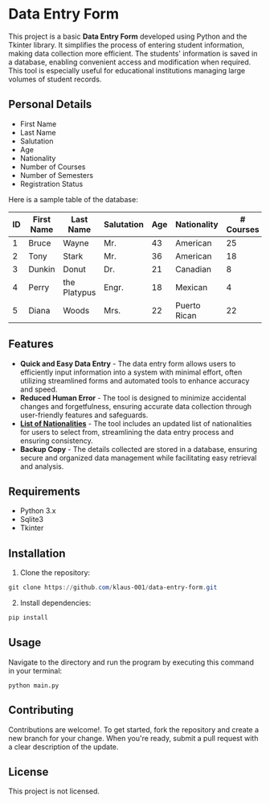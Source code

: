 # Data Entry Form

This project is a basic **Data Entry Form** developed using Python and the Tkinter library. It simplifies the process of entering student information, making data collection more efficient. The students' information is saved in a database, enabling convenient access and modification when required. This tool is especially useful for educational institutions managing large volumes of student records.

## Personal Details

- First Name
- Last Name
- Salutation
- Age
- Nationality
- Number of Courses
- Number of Semesters
- Registration Status

Here is a sample table of the database:

| ID | First Name | Last Name | Salutation | Age | Nationality | # Courses | # Semesters | Registered |
| --- | --- | --- | --- | --- | --- | --- | --- | --- |
| 1 | Bruce | Wayne | Mr. | 43 | American | 25 | 3 | Yes |
| 2 | Tony | Stark | Mr. | 36 | American | 18 | 4 | Yes |
| 3 | Dunkin | Donut | Dr. | 21 | Canadian | 8 | 2 | No |
| 4 | Perry | the Platypus | Engr. | 18 | Mexican | 4 | 1 | Yes |
| 5 | Diana | Woods | Mrs. | 22 | Puerto Rican | 22 | 3 | No |

## Features

- **Quick and Easy Data Entry** - The data entry form allows users to efficiently input information into a system with minimal effort, often utilizing streamlined forms and automated tools to enhance accuracy and speed.
- **Reduced Human Error** - The tool is designed to minimize accidental changes and forgetfulness, ensuring accurate data collection through user-friendly features and safeguards.
- [**List of Nationalities**](nationalities.py) - The tool includes an updated list of nationalities for users to select from, streamlining the data entry process and ensuring consistency.
- **Backup Copy** - The details collected are stored in a database, ensuring secure and organized data management while facilitating easy retrieval and analysis.

## Requirements

- Python 3.x
- Sqlite3
- Tkinter

## Installation

1. Clone the repository:

```powershell
git clone https://github.com/klaus-001/data-entry-form.git
```

2. Install dependencies:

```powershell
pip install
```

## Usage

Navigate to the directory and run the program by executing this command in your terminal:

```
python main.py
```

## Contributing

Contributions are welcome!. To get started, fork the repository and create a new branch for your change. When you're ready, submit a pull request with a clear description of the update.

## License

This project is not licensed.